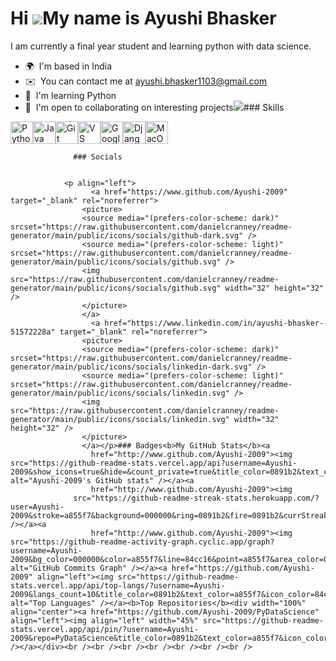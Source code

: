Hi ![](https://user-images.githubusercontent.com/18350557/176309783-0785949b-9127-417c-8b55-ab5a4333674e.gif)My name is Ayushi Bhasker
======================================================================================================================================

I am currently a final year student and learning python with data science.

*   🌍  I'm based in India
*   ✉️  You can contact me at [ayushi.bhasker1103@gmail.com](mailto:ayushi.bhasker1103@gmail.com)
*   🧠  I'm learning Python
*   🤝  I'm open to collaborating on interesting projects<a href="https://www.github.com/Ayushi-2009" target="_blank" rel="noreferrer"><img
                  src="https://img.shields.io/github/followers/Ayushi-2009?logo=github&style=for-the-badge&color=84cc16&labelColor=000000" /></a>### Skills 
<p align="left">
<a href="https://www.python.org/" target="_blank" rel="noreferrer"><img src="https://raw.githubusercontent.com/danielcranney/readme-generator/main/public/icons/skills/python-colored.svg" width="36" height="36" alt="Python" /></a><a href="https://www.oracle.com/java/" target="_blank" rel="noreferrer"><img src="https://raw.githubusercontent.com/danielcranney/readme-generator/main/public/icons/skills/java-colored.svg" width="36" height="36" alt="Java" /></a><a href="https://git-scm.com/" target="_blank" rel="noreferrer"><img src="https://raw.githubusercontent.com/danielcranney/readme-generator/main/public/icons/skills/git-colored.svg" width="36" height="36" alt="Git" /></a><a href="https://code.visualstudio.com/" target="_blank" rel="noreferrer"><img src="https://raw.githubusercontent.com/danielcranney/readme-generator/main/public/icons/skills/visualstudiocode.svg" width="36" height="36" alt="VS Code" /></a><a href="https://cloud.google.com/" target="_blank" rel="noreferrer"><img src="https://raw.githubusercontent.com/danielcranney/readme-generator/main/public/icons/skills/googlecloud-colored.svg" width="36" height="36" alt="Google Cloud" /></a><a href="https://www.djangoproject.com/" target="_blank" rel="noreferrer"><img src="https://raw.githubusercontent.com/danielcranney/readme-generator/main/public/icons/skills/django-colored.svg" width="36" height="36" alt="Django" /></a><a href="https://apple.com" target="_blank" rel="noreferrer"><img src="https://raw.githubusercontent.com/danielcranney/readme-generator/main/public/icons/skills/macos-colored.svg" width="36" height="36" alt="MacOS" /></a>
                    </p>
                    
                  ### Socials
                  
                  
                <p align="left">
                      <a href="https://www.github.com/Ayushi-2009" target="_blank" rel="noreferrer">
                    <picture>
                    <source media="(prefers-color-scheme: dark)" srcset="https://raw.githubusercontent.com/danielcranney/readme-generator/main/public/icons/socials/github-dark.svg" />
                    <source media="(prefers-color-scheme: light)" srcset="https://raw.githubusercontent.com/danielcranney/readme-generator/main/public/icons/socials/github.svg" />
                    <img src="https://raw.githubusercontent.com/danielcranney/readme-generator/main/public/icons/socials/github.svg" width="32" height="32" />
                    </picture>
                    </a>
                      <a href="https://www.linkedin.com/in/ayushi-bhasker-51572228a" target="_blank" rel="noreferrer">
                    <picture>
                    <source media="(prefers-color-scheme: dark)" srcset="https://raw.githubusercontent.com/danielcranney/readme-generator/main/public/icons/socials/linkedin-dark.svg" />
                    <source media="(prefers-color-scheme: light)" srcset="https://raw.githubusercontent.com/danielcranney/readme-generator/main/public/icons/socials/linkedin.svg" />
                    <img src="https://raw.githubusercontent.com/danielcranney/readme-generator/main/public/icons/socials/linkedin.svg" width="32" height="32" />
                    </picture>
                    </a></p>### Badges<b>My GitHub Stats</b><a
                      href="http://www.github.com/Ayushi-2009"><img src="https://github-readme-stats.vercel.app/api?username=Ayushi-2009&show_icons=true&hide=&count_private=true&title_color=0891b2&text_color=a855f7&icon_color=84cc16&bg_color=000000&hide_border=true&show_icons=true" alt="Ayushi-2009's GitHub stats" /></a><a
                      href="http://www.github.com/Ayushi-2009"><img
                  src="https://github-readme-streak-stats.herokuapp.com/?user=Ayushi-2009&stroke=a855f7&background=000000&ring=0891b2&fire=0891b2&currStreakNum=a855f7&currStreakLabel=0891b2&sideNums=a855f7&sideLabels=a855f7&dates=a855f7&hide_border=true" /></a><a
                      href="http://www.github.com/Ayushi-2009"><img src="https://github-readme-activity-graph.cyclic.app/graph?username=Ayushi-2009&bg_color=000000&color=a855f7&line=84cc16&point=a855f7&area_color=000000&area=true&hide_border=true&custom_title=GitHub%20Commits%20Graph" alt="GitHub Commits Graph" /></a><a href="https://github.com/Ayushi-2009" align="left"><img src="https://github-readme-stats.vercel.app/api/top-langs/?username=Ayushi-2009&langs_count=10&title_color=0891b2&text_color=a855f7&icon_color=84cc16&bg_color=000000&hide_border=true&locale=en&custom_title=Top%20%Languages" alt="Top Languages" /></a><b>Top Repositories</b><div width="100%" align="center"><a href="https://github.com/Ayushi-2009/PyDataScience" align="left"><img align="left" width="45%" src="https://github-readme-stats.vercel.app/api/pin/?username=Ayushi-2009&repo=PyDataScience&title_color=0891b2&text_color=a855f7&icon_color=84cc16&bg_color=000000&hide_border=true&locale=en" /></a></div><br /><br /><br /><br /><br /><br /><br />

